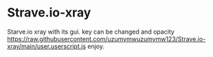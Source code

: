 # Strave.io-xray
Starve.io xray with its gui. key can be changed and opacity
https://raw.githubusercontent.com/uzumymwuzumymw123/Strave.io-xray/main/user.userscript.js 
enjoy.

